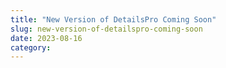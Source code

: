 ```yaml
---
title: "New Version of DetailsPro Coming Soon"
slug: new-version-of-detailspro-coming-soon
date: 2023-08-16
category:
---
```

